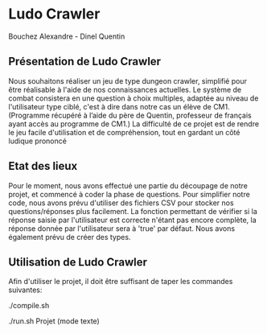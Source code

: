 # Ludo Crawler

Bouchez Alexandre - Dinel Quentin

## Présentation de Ludo Crawler

Nous souhaitons réaliser un jeu de type dungeon crawler, simplifié pour être réalisable à l'aide
de nos connaissances actuelles.
Le système de combat consistera en une question à choix multiples, adaptée au niveau de l'utilisateur type ciblé, c'est à dire dans notre cas un élève de CM1. (Programme récupéré à
l’aide du père de Quentin, professeur de français ayant accès au programme de CM1.)
La difficulté de ce projet est de rendre le jeu facile d'utilisation et de compréhension, tout en
gardant un côté ludique prononcé

## Etat des lieux

Pour le moment, nous avons effectué une partie du découpage de notre projet, et commencé à coder la phase de questions.
Pour simplifier notre code, nous avons prévu d'utiliser des fichiers CSV pour stocker nos questions/réponses plus facilement.
La fonction permettant de vérifier si la réponse saisie par l'utilisateur est correcte n'étant pas encore complète, 
la réponse donnée par l'utilisateur sera à 'true' par défaut.
Nous avons également prévu de créer des types.

## Utilisation de Ludo Crawler

Afin d'utiliser le projet, il doit être suffisant de taper les 
commandes suivantes:

./compile.sh          

./run.sh Projet     (mode texte)



